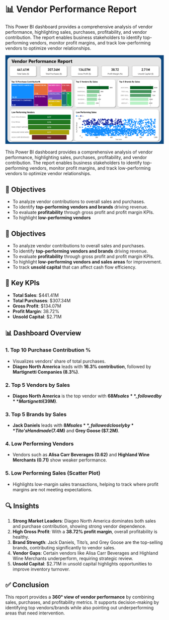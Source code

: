 # 📊 Vendor Performance Report  

This Power BI dashboard provides a comprehensive analysis of vendor performance, highlighting sales, purchases, profitability, and vendor contribution. The report enables business stakeholders to identify top-performing vendors, monitor profit margins, and track low-performing vendors to optimize vendor relationships.  
  
![Vendor Performance Dashboard](https://github.com/Rutvik1429/Vendor_Performance_Analysis-Power_BI-SQL-Python/blob/main/Vendor_performance_report.png)

This Power BI dashboard provides a comprehensive analysis of vendor performance, highlighting sales, purchases, profitability, and vendor contribution. The report enables business stakeholders to identify top-performing vendors, monitor profit margins, and track low-performing vendors to optimize vendor relationships.  

## 🎯 Objectives  
- To analyze vendor contributions to overall sales and purchases.  
- To identify **top-performing vendors and brands** driving revenue.  
- To evaluate **profitability** through gross profit and profit margin KPIs.  
- To highlight **low-performing vendors**


## 🎯 Objectives  
- To analyze vendor contributions to overall sales and purchases.  
- To identify **top-performing vendors and brands** driving revenue.  
- To evaluate **profitability** through gross profit and profit margin KPIs.  
- To highlight **low-performing vendors and sales areas** for improvement.  
- To track **unsold capital** that can affect cash flow efficiency.  


## 📌 Key KPIs  
- **Total Sales**: $441.41M  
- **Total Purchases**: $307.34M  
- **Gross Profit**: $134.07M  
- **Profit Margin**: 38.72%  
- **Unsold Capital**: $2.71M  


## 📊 Dashboard Overview  

### 1. Top 10 Purchase Contribution %  
- Visualizes vendors’ share of total purchases.  
- **Diageo North America** leads with **16.3% contribution**, followed by **Martignetti Companies (8.3%)**.  

### 2. Top 5 Vendors by Sales  
- **Diageo North America** is the top vendor with **$68M sales**, followed by **Martignetti ($39M)**.  

### 3. Top 5 Brands by Sales  
- **Jack Daniels** leads with **$8M sales**, followed closely by **Tito’s Handmade ($7.4M)** and **Grey Goose ($7.2M)**.  

### 4. Low Performing Vendors  
- Vendors such as **Alisa Carr Beverages (0.62)** and **Highland Wine Merchants (0.71)** show weaker performance.  

### 5. Low Performing Sales (Scatter Plot)  
- Highlights low-margin sales transactions, helping to track where profit margins are not meeting expectations.  


## 🔍 Insights  
1. **Strong Market Leaders**: Diageo North America dominates both sales and purchase contribution, showing strong vendor dependence.  
2. **High Gross Profit**: With a **38.72% profit margin**, overall profitability is healthy.  
3. **Brand Strength**: Jack Daniels, Tito’s, and Grey Goose are the top-selling brands, contributing significantly to vendor sales.  
4. **Vendor Gaps**: Certain vendors like Alisa Carr Beverages and Highland Wine Merchants underperform, requiring strategic review.  
5. **Unsold Capital**: $2.71M in unsold capital highlights opportunities to improve inventory turnover.  

## ✅ Conclusion  
This report provides a **360° view of vendor performance** by combining sales, purchases, and profitability metrics. It supports decision-making by identifying top vendors/brands while also pointing out underperforming areas that need intervention.  
